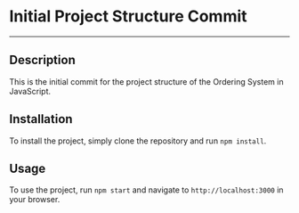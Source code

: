 # Initial Project Structure Commit

---

## Description

This is the initial commit for the project structure of the Ordering System in JavaScript.

## Installation

To install the project, simply clone the repository and run `npm install`.

## Usage

To use the project, run `npm start` and navigate to `http://localhost:3000` in your browser.


